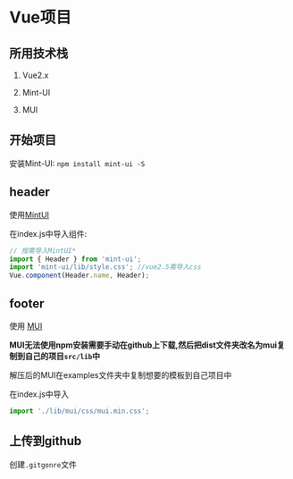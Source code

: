 # Vue项目

## 所用技术栈

1. Vue2.x

2. Mint-UI

3. MUI

   



## 开始项目



安装Mint-UI: `npm install mint-ui -S`

## header

使用[MintUI](http://mint-ui.github.io/docs/#/zh-cn2/)

在index.js中导入组件:

```js
// 按需导入MintUI*
import { Header } from 'mint-ui';
import 'mint-ui/lib/style.css'; //vue2.5需导入css
Vue.component(Header.name, Header);
```



## footer

使用 [MUI](https://dev.dcloud.net.cn/mui/)

**MUI无法使用npm安装需要手动在github上下载,然后把dist文件夹改名为mui复制到自己的项目`src/lib`中**

解压后的MUI在examples文件夹中复制想要的模板到自己项目中

在index.js中导入

```js	
import './lib/mui/css/mui.min.css';
```

## 上传到github

创建`.gitgonre`文件

